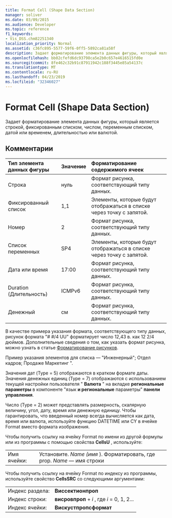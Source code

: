 ```yaml
---
title: Format Cell (Shape Data Section)
manager: soliver
ms.date: 03/09/2015
ms.audience: Developer
ms.topic: reference
f1_keywords:
- Vis_DSS.chm82251340
localization_priority: Normal
ms.assetid: c36fc895-5577-59f6-0ff5-5892ca81a58f
description: Задает форматирование элемента данных фигуры, который является строкой, фиксированным списком, числом, переменным списком, датой или временем, длительностью или валютой.
ms.openlocfilehash: bb02cfefd6dc93798ca5e2b0c657e4616515fd0e
ms.sourcegitcommit: 8fe462c32b91c87911942c188f3445e85a54137c
ms.translationtype: MT
ms.contentlocale: ru-RU
ms.lasthandoff: 04/23/2019
ms.locfileid: "32346027"
---
```

# <a name="format-cell-shape-data-section"></a>Format Cell (Shape Data Section)

Задает форматирование элемента данных фигуры, который является строкой, фиксированным списком, числом, переменным списком, датой или временем, длительностью или валютой.
  
## <a name="remarks"></a>Комментарии

|**Тип элемента данных фигуры**|**Значение**|**Форматирование содержимого ячеек**|
|:-----|:-----|:-----|
| Строка  <br/> | нуль  <br/> | Формат рисунка, соответствующий типу данных.  <br/> |
| Фиксированный список  <br/> | 1,1  <br/> | Элементы, которые будут отображаться в списке через точку с запятой.  <br/> |
| Номер  <br/> | 2  <br/> | Формат рисунка, соответствующий типу данных.  <br/> |
| Список переменных  <br/> | SP4  <br/> | Элементы, которые будут отображаться в списке через точку с запятой.  <br/> |
| Дата или время  <br/> | 17:00  <br/> | Формат рисунка, соответствующий типу данных.  <br/> |
| Duration (Длительность)  <br/> | ICMPv6  <br/> | Формат рисунка, соответствующий типу данных.  <br/> |
| Денежный  <br/> | см  <br/> | Формат рисунка, соответствующий типу данных.  <br/> |
   
В качестве примера указания формата, соответствующего типу данных, рисунок формата "# #/4 UU" форматирует число 12,43 в. как 12 2/4 дюймов. Дополнительные сведения о том, как указать формат рисунка, можно узнать в статье [Форматирование рисунков](about-format-pictures.md).
  
Пример указания элементов для списка — "Инженерный"; Отдел кадров; Продаже Маркетинг ".
  
Значения дат (Type = 5) отображаются в кратком формате даты. Значения денежных единиц (Type = 7) отображаются с использованием текущей настройки пользователя " **Валюта** " на вкладке **региональные параметры** в компоненте "язык **и региональные** параметры" **панели управления**.
  
Число (Type = 2) может представлять размерность, скалярную величину, угол, дату, время или денежную единицу. Чтобы гарантировать, что введенный номер всегда вычисляется как дата, время или валюта, используйте функцию DATETIME или CY в ячейке Format вместо формата изображения.
  
Чтобы получить ссылку на ячейку Format по имени из другой формулы или из программы с помощью свойства **CellsU** , используйте: 
  
|||
|:-----|:-----|
| Имя ячейки:  <br/> | Установите.  *Name (имя* ). Форматировать, где prop.  *Name* — имя строки  <br/> |
   
Чтобы получить ссылку на ячейку Format по индексу из программы, используйте свойство **CellsSRC** со следующими аргументами: 
  
|||
|:-----|:-----|
| Индекс раздела:  <br/> |**Виссектионпроп** <br/> |
| Индекс строки:  <br/> |**висровпроп** +  *i* , где *i* = 0, 1, 2...  <br/> |
| Индекс ячейки:  <br/> |**Вискустпропсформат** <br/> |
   

